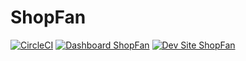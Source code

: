 # ShopFan

[![CircleCI](https://circleci.com/gh/kemarjackson26/ShopFan.svg?style=shield)](https://circleci.com/gh/kemarjackson26/ShopFan)
[![Dashboard ShopFan](https://img.shields.io/badge/dashboard-ShopFan-yellow.svg)](https://dashboard.pantheon.io/sites/39b87596-98ed-4c99-ab61-81fa4e29982d#dev/code)
[![Dev Site ShopFan](https://img.shields.io/badge/site-ShopFan-blue.svg)](http://dev-ShopFan.pantheonsite.io/)